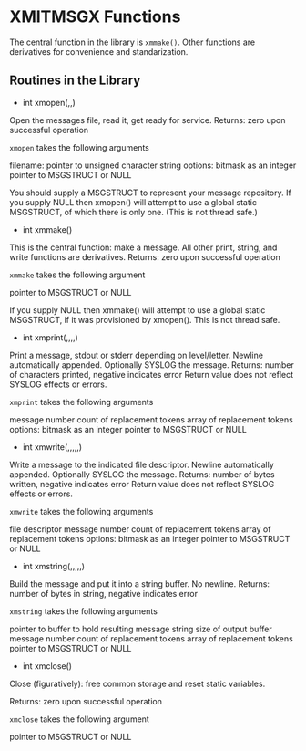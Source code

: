 # XMITMSGX Functions

The central function in the library is `xmmake()`.
Other functions are derivatives for convenience and standarization.

## Routines in the Library

* int xmopen(,,)

Open the messages file, read it, get ready for service.
Returns: zero upon successful operation

`xmopen` takes the following arguments

filename: pointer to unsigned character string
options: bitmask as an integer
pointer to MSGSTRUCT or NULL

You should supply a MSGSTRUCT to represent your message repository.
If you supply NULL then xmopen() will attempt to use a global static
MSGSTRUCT, of which there is only one. (This is not thread safe.)

* int xmmake()

This is the central function: make a message.
All other print, string, and write functions are derivatives.
Returns: zero upon successful operation

`xmmake` takes the following argument

pointer to MSGSTRUCT or NULL

If you supply NULL then xmmake() will attempt to use a global static
MSGSTRUCT, if it was provisioned by xmopen(). This is not thread safe.

* int xmprint(,,,,)

Print a message, stdout or stderr depending on level/letter.
Newline automatically appended. Optionally SYSLOG the message.
Returns: number of characters printed, negative indicates error
Return value does not reflect SYSLOG effects or errors.

`xmprint` takes the following arguments

message number
count of replacement tokens
array of replacement tokens
options: bitmask as an integer
pointer to MSGSTRUCT or NULL

* int xmwrite(,,,,,)

Write a message to the indicated file descriptor.
Newline automatically appended. Optionally SYSLOG the message.
Returns: number of bytes written, negative indicates error
Return value does not reflect SYSLOG effects or errors.

`xmwrite` takes the following arguments

file descriptor
message number
count of replacement tokens
array of replacement tokens
options: bitmask as an integer
pointer to MSGSTRUCT or NULL

* int xmstring(,,,,,)

Build the message and put it into a string buffer. No newline.
Returns: number of bytes in string, negative indicates error

`xmstring` takes the following arguments

pointer to buffer to hold resulting message string
size of output buffer
message number
count of replacement tokens
array of replacement tokens
pointer to MSGSTRUCT or NULL

* int xmclose()

Close (figuratively): free common storage and reset static variables.

Returns: zero upon successful operation

`xmclose` takes the following argument

pointer to MSGSTRUCT or NULL


